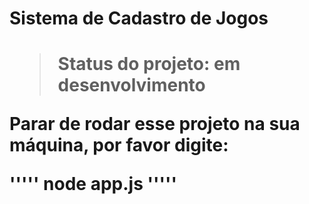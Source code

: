 <h1>Sistema de Cadastro de Jogos<h1/> 

> Status do projeto: em desenvolvimento

Parar de rodar esse projeto na sua máquina, por favor digite:

'''''
node app.js
'''''
